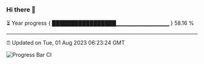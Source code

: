 ### Hi there 👋

⏳ Year progress { █████████████████▁▁▁▁▁▁▁▁▁▁▁▁▁ } 58.16 %

---

⏰ Updated on Tue, 01 Aug 2023 06:23:24 GMT

![Progress Bar CI](https://github.com/ZhaoGui/ZhaoGui/workflows/Progress%20Bar%20CI/badge.svg)
